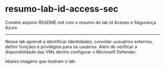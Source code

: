 # resumo-lab-id-access-sec
Contém arquivo README.md com o resumo do lab Id Acesso e Segurança Azure

----

Nesse lab aprendi a identificar Identidades, convidar uusuários externos, definir funções e privilégios para os usuários.
Além de verificar a disponibilidade das VMs dentre configurar o Microsoft Defender.

Abaixo imagens que ilustram o lab:



